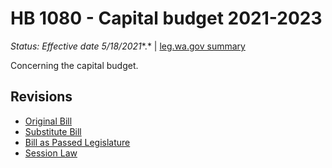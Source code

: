 # HB 1080 - Capital budget 2021-2023
*Status: Effective date 5/18/2021**.* | [leg.wa.gov summary](https://app.leg.wa.gov/billsummary?BillNumber=1080&Year=2021)

Concerning the capital budget.

## Revisions
* [Original Bill](1/)
* [Substitute Bill](S/)
* [Bill as Passed Legislature](S.PL/)
* [Session Law](S.SL/)